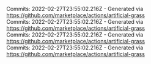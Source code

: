 Commits: 2022-02-27T23:55:02.216Z - Generated via https://github.com/marketplace/actions/artificial-grass
<br>
Commits: 2022-02-27T23:55:02.216Z - Generated via https://github.com/marketplace/actions/artificial-grass
<br>
Commits: 2022-02-27T23:55:02.216Z - Generated via https://github.com/marketplace/actions/artificial-grass
<br>
Commits: 2022-02-27T23:55:02.216Z - Generated via https://github.com/marketplace/actions/artificial-grass
<br>
